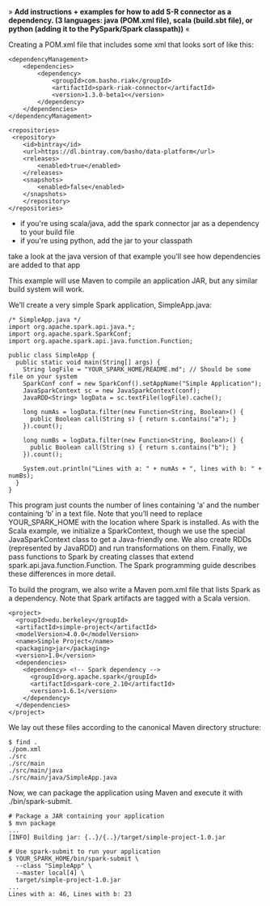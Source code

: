 » **Add instructions + examples for how to add S-R connector as a dependency. (3 languages: java (POM.xml file), scala (build.sbt file), or python (adding it to the PySpark/Spark classpath))** « 

Creating a POM.xml file that includes some xml that looks sort of like this:

```
<dependencyManagement>
	<dependencies>
		<dependency>
		    <groupId>com.basho.riak</groupId>
		    <artifactId>spark-riak-connector</artifactId>
		    <version>1.3.0-beta1<</version>
		</dependency>
	</dependencies>
</dependencyManagement>
        
<repositories>
 <repository>
    <id>bintray</id>
    <url>https://dl.bintray.com/basho/data-platform</url>
    <releases>
        <enabled>true</enabled>
    </releases>
    <snapshots>
        <enabled>false</enabled>
    </snapshots>
    </repository>
</repositories>
```

- if you're using scala/java, add the spark connector jar as a dependency to your build file
- if you're using python, add the jar to your classpath

take a look at the java version of that example
you'll see how dependencies are added to that app

This example will use Maven to compile an application JAR, but any similar build system will work.

We’ll create a very simple Spark application, SimpleApp.java:

```
/* SimpleApp.java */
import org.apache.spark.api.java.*;
import org.apache.spark.SparkConf;
import org.apache.spark.api.java.function.Function;

public class SimpleApp {
  public static void main(String[] args) {
    String logFile = "YOUR_SPARK_HOME/README.md"; // Should be some file on your system
    SparkConf conf = new SparkConf().setAppName("Simple Application");
    JavaSparkContext sc = new JavaSparkContext(conf);
    JavaRDD<String> logData = sc.textFile(logFile).cache();

    long numAs = logData.filter(new Function<String, Boolean>() {
      public Boolean call(String s) { return s.contains("a"); }
    }).count();

    long numBs = logData.filter(new Function<String, Boolean>() {
      public Boolean call(String s) { return s.contains("b"); }
    }).count();

    System.out.println("Lines with a: " + numAs + ", lines with b: " + numBs);
  }
}
```

This program just counts the number of lines containing ‘a’ and the number containing ‘b’ in a text file. Note that you’ll need to replace YOUR_SPARK_HOME with the location where Spark is installed. As with the Scala example, we initialize a SparkContext, though we use the special JavaSparkContext class to get a Java-friendly one. We also create RDDs (represented by JavaRDD) and run transformations on them. Finally, we pass functions to Spark by creating classes that extend spark.api.java.function.Function. The Spark programming guide describes these differences in more detail.

To build the program, we also write a Maven pom.xml file that lists Spark as a dependency. Note that Spark artifacts are tagged with a Scala version.

```
<project>
  <groupId>edu.berkeley</groupId>
  <artifactId>simple-project</artifactId>
  <modelVersion>4.0.0</modelVersion>
  <name>Simple Project</name>
  <packaging>jar</packaging>
  <version>1.0</version>
  <dependencies>
    <dependency> <!-- Spark dependency -->
      <groupId>org.apache.spark</groupId>
      <artifactId>spark-core_2.10</artifactId>
      <version>1.6.1</version>
    </dependency>
  </dependencies>
</project>
```

We lay out these files according to the canonical Maven directory structure:

```
$ find .
./pom.xml
./src
./src/main
./src/main/java
./src/main/java/SimpleApp.java
```
Now, we can package the application using Maven and execute it with ./bin/spark-submit.

```
# Package a JAR containing your application
$ mvn package
...
[INFO] Building jar: {..}/{..}/target/simple-project-1.0.jar

# Use spark-submit to run your application
$ YOUR_SPARK_HOME/bin/spark-submit \
  --class "SimpleApp" \
  --master local[4] \
  target/simple-project-1.0.jar  
...
Lines with a: 46, Lines with b: 23
```
